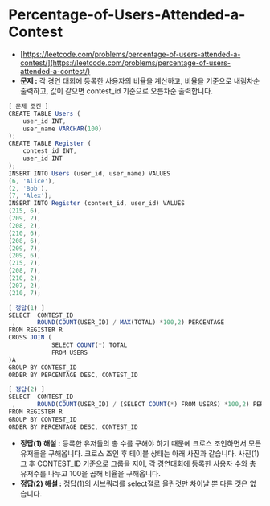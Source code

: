 # **Percentage-of-Users-Attended-a-Contest**

- [https://leetcode.com/problems/percentage-of-users-attended-a-contest/](https://leetcode.com/problems/percentage-of-users-attended-a-contest/)
- **문제 :** 각 경연 대회에 등록한 사용자의 비율을 계산하고, 비율을 기준으로 내림차순 출력하고, 값이 같으면 contest_id 기준으로 오름차순 출력합니다.

```jsx
[ 문제 조건 ]
CREATE TABLE Users (
    user_id INT,
    user_name VARCHAR(100)
);
CREATE TABLE Register (
    contest_id INT,
    user_id INT
);
INSERT INTO Users (user_id, user_name) VALUES
(6, 'Alice'),
(2, 'Bob'),
(7, 'Alex');
INSERT INTO Register (contest_id, user_id) VALUES
(215, 6),
(209, 2),
(208, 2),
(210, 6),
(208, 6),
(209, 7),
(209, 6),
(215, 7),
(208, 7),
(210, 2),
(207, 2),
(210, 7);
```

```jsx
[ 정답(1) ]
SELECT	CONTEST_ID
 ,		ROUND(COUNT(USER_ID) / MAX(TOTAL) *100,2) PERCENTAGE
FROM REGISTER R
CROSS JOIN (
			SELECT COUNT(*) TOTAL
			FROM USERS
)A
GROUP BY CONTEST_ID
ORDER BY PERCENTAGE DESC, CONTEST_ID

[ 정답(2) ]
SELECT	CONTEST_ID
 ,		ROUND(COUNT(USER_ID) / (SELECT COUNT(*) FROM USERS) *100,2) PERCENTAGE
FROM REGISTER R
GROUP BY CONTEST_ID
ORDER BY PERCENTAGE DESC, CONTEST_ID
```

- **정답(1) 해설 :** 등록한 유저들의 총 수를 구해야 하기 때문에 크로스 조인하면서 모든 유저들을 구해옵니다. 크로스 조인 후 테이블 상태는 아래 사진과 같습니다.
  사진(1)
  그 후 CONTEST_ID 기준으로 그룹을 지어, 각 경연대회에 등록한 사용자 수와 총 유저수를 나누고 100을 곱해 비율을 구해옵니다.
- **정답(2) 해설 :** 정답(1)의 서브쿼리를 select절로 올린것만 차이날 뿐 다른 것은 없습니다.
